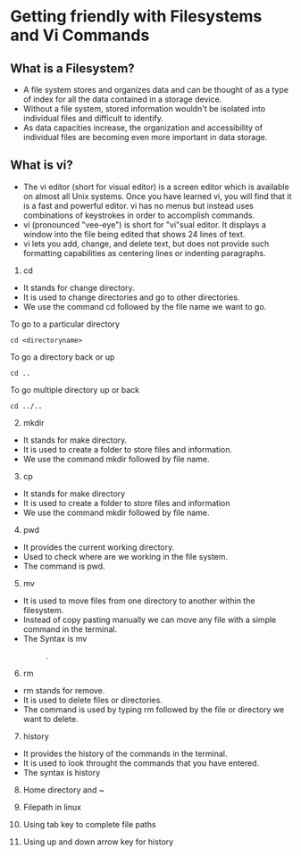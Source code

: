 # Getting friendly with Filesystems and Vi Commands



## What is a Filesystem?

* A file system stores and organizes data and can be thought of as a type of index for all the data contained in a storage device.
* Without a file system, stored information wouldn't be isolated into individual files and difficult to identify.
* As data capacities increase, the organization and accessibility of individual files are becoming even more important in data storage.

## What is vi?
* The vi editor (short for visual editor) is a screen editor which is available on almost all Unix systems. Once you have learned vi, you will find that it is a fast and powerful editor. vi has no menus but instead uses combinations of keystrokes in order to accomplish commands. 
* vi (pronounced "vee-eye") is short for "vi"sual editor. It displays a window into the file being edited that shows 24 lines of text.
* vi lets you add, change, and delete text, but does not provide such formatting capabilities as centering lines or indenting paragraphs.



1. cd

* It stands for change directory. 
* It is used to change directories and go to other directories.
* We use the command cd followed by the file name we want to go.

To go to a particular directory
```
cd <directoryname>
```
To go a directory back or up
```  
cd ..
```
To go multiple directory up or back
```
cd ../..
```

2. mkdir

* It stands for make directory.
* It is used to create a folder to store files and information. 
* We use the command mkdir followed by file name.

3. cp 
* It stands for make directory
* It is used to create a folder to store files and information 
* We use the command mkdir followed by file name. 


4. pwd 
* It provides the current working directory. 
* Used to check where are we working in the file system. 
* The command is pwd.



5. mv  

* It is used to move files from one directory to another within the filesystem. 
* Instead of copy pasting manually we can move any file with a simple command in the terminal. 
* The Syntax is mv <filename> <dir>.




6. rm   

* rm stands for remove. 
* It is used to delete files or directories. 
* The command is used by typing rm followed by the file or directory we want to delete.
 



7. history 

* It provides the history of the commands in the terminal. 
* It is used to look throught the commands that you have entered. 
* The syntax is history




8. Home directory and ~


9. Filepath in linux


10. Using tab key to complete file paths


11. Using up and down arrow key for history

